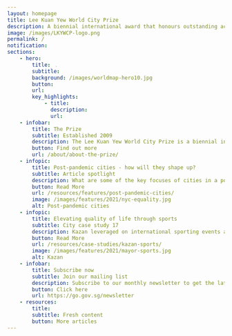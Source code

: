 ```yaml
---
layout: homepage
title: Lee Kuan Yew World City Prize
description: A biennial international award that honours outstanding achievements and contributions to the creation of liveable, vibrant and sustainable urban communities around the world
image: /images/LKYWCP-logo.png
permalink: /
notification: 
sections:
    - hero:
        title: ﹒
        subtitle: 
        background: /images/worldmap-hero10.jpg
        button: 
        url: 
        key_highlights:
            - title: 
              description: 
              url: 
    - infobar:    
        title: The Prize
        subtitle: Established 2009
        description: The Lee Kuan Yew World City Prize is a biennial international award that recognises outstanding cities in tackling urban challenges to bring about a holistic and sustained urban transformation.
        button: Find out more    
        url: /about/about-the-prize/
    - infopic:
        title: Post-pandemic cities - how will they shape up?
        subtitle: Article spotlight
        description: What are some of the key focuses of cities in a post-pandemic world? We look at how cities Seoul, Medellín and New York City build greener, fairer and more resilient economies and societies as they take the long-term view in their recovery.
        button: Read More
        url: /resources/features/post-pandemic-cities/
        image: /images/features/2021/nyc-equality.jpg
        alt: Post-pandemic cities
    - infopic:
        title: Elevating quality of life through sports
        subtitle: City case study 17
        description: Kazan leveraged on international sporting events and broad-based infrastructural upgrades with a focus on health, nutrition, and greenery to quickly improve the health of its people, elevate its quality of life and become the sports capital of Russia.
        button: Read More
        url: /resources/case-studies/kazan-sports/
        image: /images/features/2021/mayor-sports.jpg
        alt: Kazan
    - infobar:    
        title: Subscribe now
        subtitle: Join our mailing list
        description: Subscribe to our monthly newsletter to get the latest news and city-related feature articles in your inbox. One-click unsubscribe at anytime.
        button: Click here   
        url: https://go.gov.sg/newsletter
    - resources:
        title: 
        subtitle: Fresh content
        button: More articles
---
```

